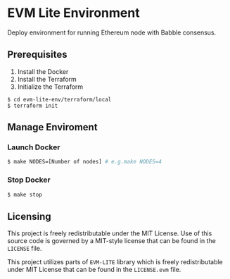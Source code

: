 # EVM Lite Environment
Deploy environment for running Ethereum node with Babble consensus.

## Prerequisites
1. Install the Docker
2. Install the Terraform
3. Initialize the Terraform
```shell
$ cd evm-lite-env/terraform/local
$ terraform init
```

## Manage Enviroment

### Launch Docker
```bash
$ make NODES=[Number of nodes] # e.g.make NODES=4
```

### Stop Docker
```bash
$ make stop
```

## Licensing
This project is freely redistributable under the MIT License. Use of this source
code is governed by a MIT-style license that can be found in the `LICENSE` file.

This project utilizes parts of `EVM-LITE` library which is freely redistributable
under MIT License that can be found in the `LICENSE.evm` file.
